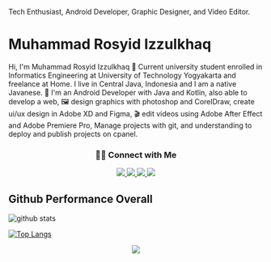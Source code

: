 Tech Enthusiast, Android Developer, Graphic Designer, and Video Editor.

# Muhammad Rosyid Izzulkhaq

Hi, I'm Muhammad Rosyid Izzulkhaq 👨 Current university student enrolled in Informatics Engineering at University of Technology Yogyakarta and freelance at Home. I live in Central Java, Indonesia and I am a native Javanese. 🙌 I'm an Android Developer with Java and Kotlin, also able to develop a web, 🖼 design graphics with photoshop and CorelDraw, create ui/ux design in Adobe XD and Figma, 🎬 edit videos using Adobe After Effect and Adobe Premiere Pro, Manage projects with git, and understanding to deploy and publish projects on cpanel.

<h3 align="center">🤝🏻 Connect with Me</h3>
<p align="center">
  <a href="http://bit.ly/ig-rosyid" target="_blank">
    <img src="https://img.shields.io/badge/instagram-E4405F?style=for-the-badge&logo=instagram&logoColor=white"/>
  </a>
  <a href="http://bit.ly/fb-rosyid" target="_blank">
    <img src="https://img.shields.io/badge/facebook-344E86?style=for-the-badge&logo=facebook&logoColor=white"/>
  </a>
  <a href="mailto:rosyid.iz.rsd@gmail.com">
    <img src="https://img.shields.io/badge/Email-D14836?style=for-the-badge&logo=gmail&logoColor=white"/>
  </a>
  <a href="http://bit.ly/wa-rosyid">
    <img src="https://img.shields.io/badge/Whatsapp-25D366?style=for-the-badge&logo=whatsapp&logoColor=white"/>
  </a>
</p>

## Github Performance Overall

![github stats](https://github-readme-stats.vercel.app/api?username=rsdiz&show_icons=true)

[![Top Langs](https://github-readme-stats.vercel.app/api/top-langs/?username=rsdiz&layout=compact)](https://github.com/rsdiz)

<p align="center">
  <img src="https://visitor-badge.laobi.icu/badge?page_id=rsdiz" id="counter">
</p>
